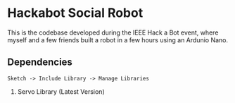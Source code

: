 # Hackabot Social Robot

This is the codebase developed during the IEEE Hack a Bot event, where myself and a few friends built a robot in a few hours using an Ardunio Nano. 

## Dependencies

`Sketch -> Include Library -> Manage Libraries`

1. Servo Library (Latest Version)
